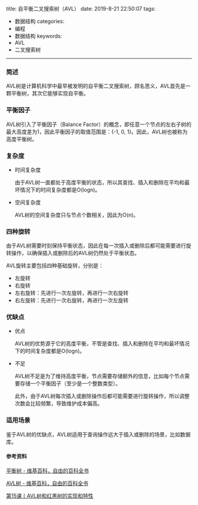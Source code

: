 title: 自平衡二叉搜索树（AVL）
date: 2019-8-21 22:50:07
tags:
- 数据结构
categories:
- 编程
- 数据结构
keywords:
- AVL
- 二叉搜索树

---

### 简述

AVL树是计算机科学中最早被发明的自平衡二叉搜索树，顾名思义，AVL首先是一颗平衡树，其次它能够实现自平衡。

<!-- more -->

### 平衡因子

AVL树引入了平衡因子（Balance Factor）的概念，即任意一个节点的左右子树的最大高度差为1，因此平衡因子的取值范围是：{-1, 0, 1}。因此，AVL树也被称为高度平衡树。

### 复杂度

- 时间复杂度
    
    由于AVL树一直都处于高度平衡的状态，所以其查找、插入和删除在平均和最坏情况下的时间复杂度都是O(logn)。
    
- 空间复杂度
    
    AVL树的空间复杂度只与节点个数相关，因此为O(n)。
    

### 四种旋转

由于AVL树需要时刻保持平衡状态，因此在每一次插入或删除后都可能需要进行旋转操作，以确保插入或删除后的AVL树仍然处于平衡状态。

AVL旋转主要包括四种基础旋转，分别是：

- 左旋转
- 右旋转
- 左右旋转：先进行一次左旋转，再进行一次右旋转
- 右左旋转：先进行一次右旋转，再进行一次左旋转

### 优缺点

- 优点
    
    AVL树的优势源于它的高度平衡，不管是查找、插入和删除在平均和最坏情况下的时间复杂度都是O(logn)。
    
- 不足
    
    AVL树不足是为了维持高度平衡，节点需要存储额外的信息，比如每个节点需要存储一个平衡因子（至少是一个整数类型）。
    
    此外，由于AVL树每次插入或删除操作后都可能需要进行旋转操作，所以调整次数会比较频繁，导致维护成本偏高。
    

### 适用场景

鉴于AVL树的优缺点，AVL树适用于查询操作远大于插入或删除的场景，比如数据库。


#### 参考资料

[平衡树 - 维基百科，自由的百科全书](https://zh.wikipedia.org/wiki/%E5%B9%B3%E8%A1%A1%E6%A0%91)

[AVL树 - 维基百科，自由的百科全书](https://zh.wikipedia.org/wiki/AVL%E6%A0%91)

[第15课丨AVL树和红黑树的实现和特性](https://www.youtube.com/watch?v=vVcBk9aan8k&ab_channel=%E8%AE%A4%E7%9F%A5%E5%8D%87%E7%BA%A7%E5%BA%93)